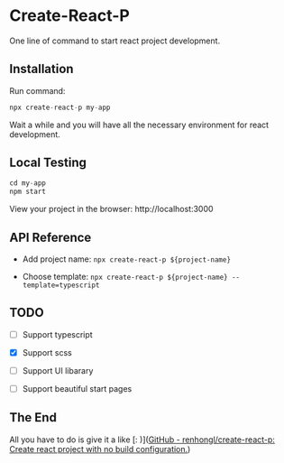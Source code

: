 # Create-React-P

One line of command to start react project development.

## Installation

Run command:

```js
npx create-react-p my-app
```

Wait a while and you will have all the necessary environment for react development.

## Local Testing

```js
cd my-app
npm start
```

View your project in the browser: http://localhost:3000

## API Reference

* Add project name: `npx create-react-p ${project-name}`

* Choose template: `npx create-react-p ${project-name} --template=typescript`

## TODO

- [ ] Support typescript

- [x] Support scss

- [ ] Support UI libarary

- [ ] Support beautiful start pages

## The End

All you have to do is give it a like  [: )]([GitHub - renhongl/create-react-p: Create react project with no build configuration.](https://github.com/renhongl/create-react-p))
